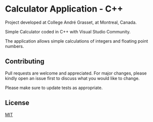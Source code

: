 # Calculator Application - C++ 

Project developed at College André Grasset, at Montreal, Canada.

Simple Calculator coded in C++ with Visual Studio Community. 

The application allows simple calculations of integers and floating point numbers.

## Contributing
Pull requests are welcome and appreciated. For major changes, please kindly open an issue first to discuss what you would like to change.

Please make sure to update tests as appropriate.

## License
[MIT](https://choosealicense.com/licenses/mit/)
